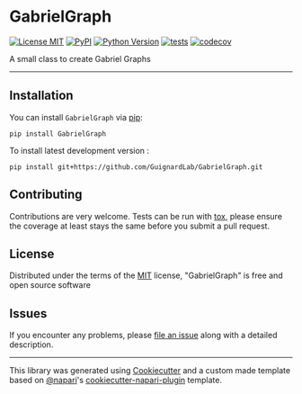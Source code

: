 # GabrielGraph

[![License MIT](https://img.shields.io/pypi/l/GabrielGraph.svg?color=green)](https://github.com/GuignardLab/GabrielGraph/raw/main/LICENSE)
[![PyPI](https://img.shields.io/pypi/v/GabrielGraph.svg?color=green)](https://pypi.org/project/GabrielGraph)
[![Python Version](https://img.shields.io/pypi/pyversions/GabrielGraph.svg?color=green)](https://python.org)
[![tests](https://github.com/GuignardLab/GabrielGraph/workflows/tests/badge.svg)](https://github.com/GuignardLab/GabrielGraph/actions)
[![codecov](https://codecov.io/gh/GuignardLab/GabrielGraph/branch/main/graph/badge.svg)](https://codecov.io/gh/GuignardLab/GabrielGraph)

A small class to create Gabriel Graphs

----------------------------------

## Installation

You can install `GabrielGraph` via [pip]:

    pip install GabrielGraph



To install latest development version :

    pip install git+https://github.com/GuignardLab/GabrielGraph.git


## Contributing

Contributions are very welcome. Tests can be run with [tox], please ensure
the coverage at least stays the same before you submit a pull request.

## License

Distributed under the terms of the [MIT] license,
"GabrielGraph" is free and open source software

## Issues

If you encounter any problems, please [file an issue] along with a detailed description.

----------------------------------

This library was generated using [Cookiecutter] and a custom made template based on [@napari]'s [cookiecutter-napari-plugin] template.


[napari]: https://github.com/napari/napari
[Cookiecutter]: https://github.com/audreyr/cookiecutter
[@napari]: https://github.com/napari
[MIT]: http://opensource.org/licenses/MIT
[BSD-3]: http://opensource.org/licenses/BSD-3-Clause
[GNU GPL v3.0]: http://www.gnu.org/licenses/gpl-3.0.txt
[GNU LGPL v3.0]: http://www.gnu.org/licenses/lgpl-3.0.txt
[Apache Software License 2.0]: http://www.apache.org/licenses/LICENSE-2.0
[Mozilla Public License 2.0]: https://www.mozilla.org/media/MPL/2.0/index.txt
[cookiecutter-napari-plugin]: https://github.com/napari/cookiecutter-napari-plugin
[pip]: https://pypi.org/project/pip/
[PyPI]: https://pypi.org/
[tox]: https://tox.readthedocs.io/en/latest/

[file an issue]: https://github.com/GuignardLab/GabrielGraph/issues

